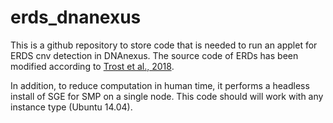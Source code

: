 # erds_dnanexus
This is a github repository to store code that is needed to run an applet for ERDS cnv detection in DNAnexus.
The source code of ERDs has been modified according to [Trost et al., 2018](https://www.ncbi.nlm.nih.gov/pubmed/29304372).

In addition, to reduce computation in human time, it performs a headless install of SGE for SMP on a single node. This code should will work with any instance type (Ubuntu 14.04).
